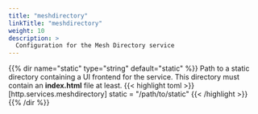```yaml
---
title: "meshdirectory"
linkTitle: "meshdirectory"
weight: 10
description: >
  Configuration for the Mesh Directory service
---
```


{{% dir name="static" type="string" default="static" %}}
Path to a static directory containing a UI frontend for the service.
This directory must contain an **index.html** file at least.
{{< highlight toml >}}
[http.services.meshdirectory]
static = "/path/to/static"
{{< /highlight >}}
{{% /dir %}}
